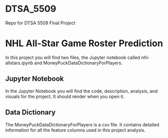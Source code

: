 # DTSA_5509
Repo for DTSA 5509 Final Project

# NHL All-Star Game Roster Prediction
In this project you will find two files, the Jupyter notebook called nhl-allstars.ipynb and MoneyPuckDataDictionaryForPlayers.

## Jupyter Notebook
In the Jupyter Notebook you will find the code, description, analysis, and visuals for the project. It should render when you open it.

## Data Dictionary
The MoneyPuckDataDictionaryForPlayers is a csv file. It contains detailed information for all the feature columns used in this project analysis.
